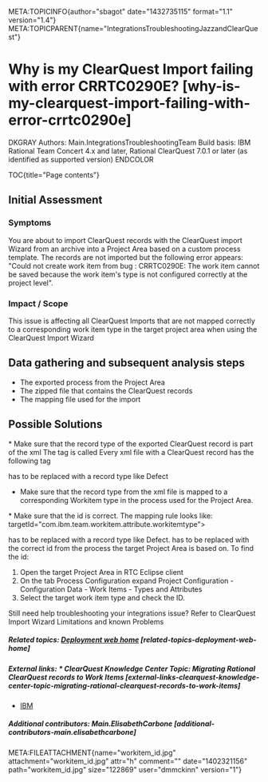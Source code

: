 META:TOPICINFO{author="sbagot" date="1432735115" format="1.1"
version="1.4"}
META:TOPICPARENT{name="IntegrationsTroubleshootingJazzandClearQuest"}

# Why is my ClearQuest Import failing with error CRRTC0290E? [why-is-my-clearquest-import-failing-with-error-crrtc0290e]

DKGRAY Authors: Main.IntegrationsTroubleshootingTeam Build basis: IBM
Rational Team Concert 4.x and later, Rational ClearQuest 7.0.1 or later
(as identified as supported version) ENDCOLOR

TOC{title="Page contents"}

## Initial Assessment

### Symptoms

You are about to import ClearQuest records with the ClearQuest import
Wizard from an archive into a Project Area based on a custom process
template. The records are not imported but the following error appears:
"Could not create work item from bug : CRRTC0290E: The work item cannot
be saved because the work item's type is not configured correctly at the
project level".

### Impact / Scope

This issue is affecting all ClearQuest Imports that are not mapped
correctly to a corresponding work item type in the target project area
when using the ClearQuest Import Wizard

## Data gathering and subsequent analysis steps

-   The exported process from the Project Area
-   The zipped file that contains the ClearQuest records
-   The mapping file used for the import

## Possible Solutions

\* Make sure that the record type of the exported ClearQuest record is
part of the xml The tag is called Every xml file with a ClearQuest
record has the following tag

has to be replaced with a record type like Defect

-   Make sure that the record type from the xml file is mapped to a
    corresponding Workitem type in the process used for the Project
    Area.

\* Make sure that the id is correct. The mapping rule looks like:
targetId="com.ibm.team.workitem.attribute.workitemtype"\>

has to be replaced with a record type like Defect. has to be replaced
with the correct id from the process the target Project Area is based
on. To find the id:

1.  Open the target Project Area in RTC Eclipse client
2.  On the tab Process Configuration expand Project Configuration -
    Configuration Data - Work Items - Types and Attributes
3.  Select the target work item type and check the ID.

Still need help troubleshooting your integrations issue? Refer to
ClearQuest Import Wizard Limitations and known Problems

##### Related topics: [Deployment web home](DeploymentWebHome) [related-topics-deployment-web-home]

##### External links: \* ClearQuest Knowledge Center Topic: Migrating Rational ClearQuest records to Work Items [external-links-clearquest-knowledge-center-topic-migrating-rational-clearquest-records-to-work-items]

-   [IBM](https://www.ibm.com)

##### Additional contributors: Main.ElisabethCarbone [additional-contributors-main.elisabethcarbone]

META:FILEATTACHMENT{name="workitem_id.jpg" attachment="workitem_id.jpg"
attr="h" comment="" date="1402321156" path="workitem_id.jpg"
size="122869" user="dmmckinn" version="1"}
